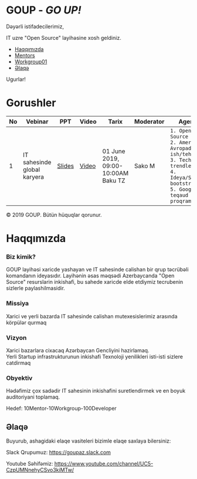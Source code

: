 # GOUP - _GO UP!_

Dəyərli istifadecilerimiz,

IT uzre "Open Source" layihəsine xosh geldiniz. 

- [Haqqımızda](#haqqımızda)
- [Mentors](/mentors/README.md)
- [Workgroup01](/workgroup01/README.md)
- [Əlaqə](#Əlaqə)

Ugurlar! <br /> 

# Gorushler

|No| Vebinar | PPT|Video |Tarix|Moderator|Agenda|
|------|----------------------|---------|---|-----|------|----|
|1| IT sahesinde global karyera|[Slides](session01.pdf)|[Video](https://www.youtube.com/watch?v=Kvr1S4USXOI)|01 June 2019, 09:00-10:00AM Baku TZ|Sako M|`1. Open Source`<br/> `2. Amerika ve Avropada ish/tehsil` <br/>`3. Tech Stack trendler`<br/>`4. Ideya/Startup bootstrap`<br/>`5. Google teqaud proqrami`|


© 2019 GOUP. Bütün hüquqlar qorunur.

# Haqqımızda

### Biz kimik?

GOUP layihəsi xaricde yashayan ve IT sahesinde calishan bir qrup  təcrübəli komandanın ideyasıdır. Layihənin əsas məqsədi Azerbaycanda "Open Source" resurslarin inkishafi, bu sahede xaricde elde etdiymiz tecrubenin  sizlerle paylashilmasidir.  


### Missiya
Xarici ve yerli bazarda IT sahesinde calishan mutexesislerimiz arasında körpülər qurmaq

### Vizyon
Xarici bazarlara cixacaq  Azərbaycan Gencliyini hazirlamaq. <br /> 
Yerli Startup infrastrukturunun inkishafi
Texnoloji yenilikleri isti-isti sizlere catdirmaq

### Obyektiv
Hədəfimiz çox sadədir IT sahesinin inkishafini suretlendirmek ve en boyuk auditoriyani toplamaq. 

Hedef: 10Mentor-10Workgroup-100Developer


## Əlaqə

Buyurub, ashagidaki elaqe vasiteleri bizimle elaqe saxlaya bilersiniz:


Slack Qrupumuz:
https://goupaz.slack.com

Youtube Səhifəmiz:
https://www.youtube.com/channel/UC5-CzpUMNnehyCSvo3kiMTw/
